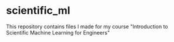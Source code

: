 # scientific_ml
This repository contains files I made for my course "Introduction to Scientific Machine Learning for Engineers"
